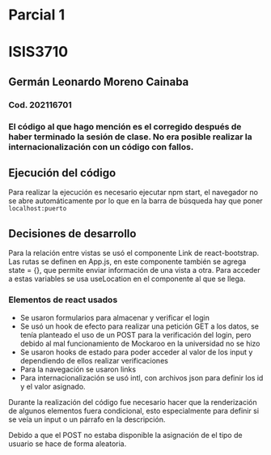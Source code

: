 # Parcial 1
# ISIS3710
## Germán Leonardo Moreno Cainaba
### Cod. 202116701

### El código al que hago mención es el corregido después de haber terminado la sesión de clase. No era posible realizar la internacionalización con un código con fallos.

## Ejecución del código
Para realizar la ejecución es necesario ejecutar npm start, el navegador no se abre automáticamente por lo que en la barra de búsqueda hay que poner `localhost:puerto`

## Decisiones de desarrollo

Para la relación entre vistas se usó el componente Link de react-bootstrap. Las rutas se definen en App.js, en este componente también se agrega state = {}, que permite enviar información de una vista a otra. Para acceder a estas variables se usa useLocation en el componente al que se llega. 

### Elementos de react usados
* Se usaron formularios para almacenar y verificar el login
* Se usó un hook de efecto para realizar una petición GET a los datos, se tenía planteado el uso de un POST para la verificación del login, pero debido al mal funcionamiento de Mockaroo en la universidad no se hizo
* Se usaron hooks de estado para poder acceder al valor de los input y dependiendo de ellos realizar verificaciones
* Para la navegación se usaron links
* Para internacionalización se usó intl, con archivos json para definir los id y el valor asignado.

Durante la realización del código fue necesario hacer que la renderización de algunos elementos fuera condicional, esto especialmente para definir si se veía un input o un párrafo en la descripción.

Debido a que el POST no estaba disponible la asignación de el tipo de usuario se hace de forma aleatoria.
